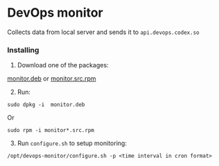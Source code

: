 # DevOps monitor

Collects data from local server and sends it to `api.devops.codex.so`

### Installing

1. Download one of the packages:

[monitor.deb](monitor.deb) or [monitor.src.rpm](monitor-1-1.src.rpm)

2. Run:

```shell
sudo dpkg -i  monitor.deb
``` 
Or

```shell
sudo rpm -i monitor*.src.rpm
```
3. Run `configure.sh` to setup monitoring:

```shell
/opt/devops-monitor/configure.sh -p <time interval in cron format>
```
